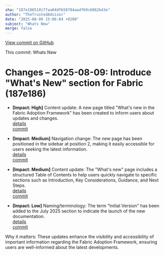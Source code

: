 ```yaml
---
sha: "187e1865101ffaa04dfb58784aadf69c6062b43e"
author: "TheTrustedAdvisor"
date: "2025-08-09 15:06:04 +0200"
subject: "Whats New"
merge: false
---
```


[View commit on GitHub](https://github.com/TheTrustedAdvisor/FabricAdoptionFramework/commit/187e1865101ffaa04dfb58784aadf69c6062b43e)

This commit: Whats New

# Changes – 2025-08-09: Introduce "What's New" section for Fabric (187e186)

- **[Impact: High]** Content update: A new page titled "What's new in the Fabric Adoption Framework" has been created to inform users about updates and changes.  
   [details](/docs/about/changes/2025-08-09-whats-new)  
   [commit](https://github.com/TheTrustedAdvisor/FabricAdoptionFramework/commit/187e1865101ffaa04dfb58784aadf69c6062b43e)  

- **[Impact: Medium]** Navigation change: The new page has been positioned in the sidebar at position 2, making it easily accessible for users seeking the latest information.  
   [details](/docs/about/changes/2025-08-09-whats-new)  
   [commit](https://github.com/TheTrustedAdvisor/FabricAdoptionFramework/commit/187e1865101ffaa04dfb58784aadf69c6062b43e)  

- **[Impact: Medium]** Content update: The "What's new" page includes a structured Table of Contents to help users quickly navigate to specific sections such as Introduction, Key Considerations, Guidance, and Next Steps.  
   [details](/docs/about/changes/2025-08-09-whats-new)  
   [commit](https://github.com/TheTrustedAdvisor/FabricAdoptionFramework/commit/187e1865101ffaa04dfb58784aadf69c6062b43e)  

- **[Impact: Low]** Naming/terminology: The term "Initial Version" has been added to the July 2025 section to indicate the launch of the new documentation.  
   [details](/docs/about/changes/2025-08-09-whats-new)  
   [commit](https://github.com/TheTrustedAdvisor/FabricAdoptionFramework/commit/187e1865101ffaa04dfb58784aadf69c6062b43e)  

Why it matters: These updates enhance the visibility and accessibility of important information regarding the Fabric Adoption Framework, ensuring users are well-informed about the latest developments.
